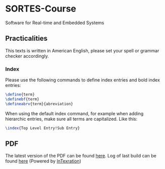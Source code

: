 SORTES-Course
=============

Software for Real-time and Embedded Systems

## Practicalities

This texts is written in American English, please set your spell or grammar checker accordingly.  

### Index

Please use the following commands to define index entries and bold index entries:
```tex
\define{term}
\definebf{term}
\defineabrv{term}{abreviation}
```
When using the default index command, for example when adding hierarchic entries, make sure all terms are capitalized. Like this: 
```tex
\index{Top Level Entry!Sub Entry}
```

## PDF

The latest version of the PDF can be found [here](http://git.jonasdevlieghere.com:8000/out/SORTES-Course/main). Log of last build can be found [here](http://git.jonasdevlieghere.com:8000/log/SORTES-Course/main) (Powered by [InTexration](https://github.com/JDevlieghere/InTeXration))
